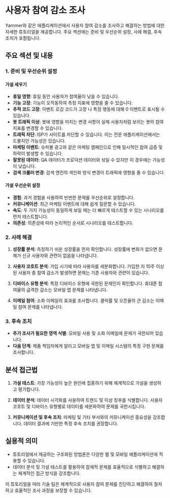 # 사용자 참여 감소 조사

 Yammer와 같은 애플리케이션에서 사용자 참여 감소를 조사하고 해결하는 방법에 대한 자세한 튜토리얼을 제공합니다. 주요 섹션에는 준비 및 우선순위 설정, 사례 해결, 후속 조치가 포함됩니다.

## 주요 섹션 및 내용

### 1. 준비 및 우선순위 설정

#### 가설 세우기
- **휴일 영향**: 휴일 동안 사용자가 참여율이 낮을 수 있습니다.
- **기능 고장**: 기능이 오작동하여 측정 지표에 영향을 줄 수 있습니다.
- **추적 코드 고장**: 이벤트 로깅 코드가 고장 나 특정 행동에 대해 0 이벤트로 표시될 수 있습니다.
- **봇 트래픽 이상**: 봇에 영향을 미치는 변경 사항이 실제 사용자처럼 보이는 봇의 참여 지표를 변경할 수 있습니다.
- **트래픽 차단**: ISP가 사이트를 차단할 수 있습니다. 이는 전문 애플리케이션에서는 드물지만 가능성은 있습니다.
- **마케팅 이벤트**: 슈퍼볼 광고와 같은 마케팅 캠페인으로 인해 일시적인 참여 급증 및 하락이 발생할 수 있습니다.
- **잘못된 데이터**: QA 데이터가 프로덕션 데이터와 섞일 수 있지만 이 경우에는 가능성이 낮습니다.
- **검색 크롤러 변경**: 검색 엔진의 색인화 방식 변경이 트래픽에 영향을 줄 수 있습니다.

#### 가설 우선순위 설정
- **경험**: 과거 경험을 사용하여 빈번한 문제를 우선순위로 설정합니다.
- **커뮤니케이션**: 최근 마케팅 이벤트에 대해 쉽게 질문할 수 있습니다.
- **속도**: 두 가지 가능성이 동일하게 보일 때는 더 빠르게 테스트할 수 있는 시나리오를 먼저 테스트합니다.
- **의존성**: 의존성에 따라 논리적인 순서로 시나리오를 테스트합니다.

### 2. 사례 해결

1. **성장률 분석**: 측정하기 쉬운 성장률을 먼저 확인합니다. 성장률에 변화가 없으면 문제가 신규 사용자와 관련이 없음을 나타냅니다.
   
2. **사용자 코호트 분석**: 가입 시기에 따라 사용자를 세분화합니다. 가입한 지 10주 이상 된 사용자 중 참여 감소가 발생하면 문제는 기존 사용자와 관련이 있습니다.
   
3. **디바이스 유형 분석**: 특정 디바이스 유형에 국한된 문제인지 확인합니다. 휴대폰 참여율의 급격한 감소는 모바일 앱 문제를 나타냅니다.
   
4. **이메일 참여**: 소화 이메일의 효과를 조사합니다. 클릭률 및 오픈율의 큰 감소는 이메일 참여 문제를 나타냅니다.

### 3. 후속 조치

- **추가 조사가 필요한 영역 식별**: 모바일 사용 및 소화 이메일에 문제가 국한되어 있습니다.
- **다음 단계**: 제품 책임자에게 알리고 모바일 앱 및 이메일 시스템의 특정 구현 문제를 조사합니다.

## 분석 접근법

1. **가설 테스트**: 가장 가능성이 높은 원인에 집중하기 위해 체계적으로 가설을 생성하고 평가합니다.
   
2. **데이터 분석**: 데이터 시각화를 사용하여 트렌드 및 이상 징후를 식별합니다. 사용자 코호트 및 디바이스 유형별로 데이터를 세분화하여 문제를 국한시킵니다.
   
3. **커뮤니케이션 및 후속 조치**: 마케팅 및 기타 부서와의 커뮤니케이션 중요성을 강조합니다. 데이터 결과에 기반한 특정 후속 조치를 권장합니다.

## 실용적 의미

- 튜토리얼에서 제공하는 구조화된 방법론은 다양한 웹 및 모바일 애플리케이션에 적용할 수 있습니다.
- 데이터 분석 및 가설 테스트를 활용하여 잠재적 문제를 효율적으로 식별하고 해결하는 체계적인 접근 방식을 강조합니다.

이 튜토리얼을 따라 기술 팀은 체계적으로 사용자 참여 문제를 진단하고 해결하여 철저하고 효율적인 조사 과정을 보장할 수 있습니다.
